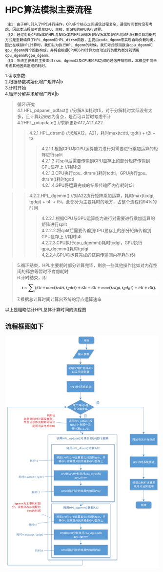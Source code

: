 # HPC算法模拟主要流程
     注1：由于HPL引入了MPI并行操作，CPU多个核心之间通信过程复杂，通信时间暂时没有考虑，因此本流程仅考虑单CPU，单核，单GPU的HPL执行过程。
     注2：通过对比CPU版本的HPL与NV版本的HPL源码发现NV版本实现CPU与GPU计算负载均衡的方式是重新编译了HPL_dgemm和HPL_dtrsm函数，主要由cuda_dgemm来实现自动负载均衡，因此在模拟HPL计算时，我们认为执行HPL_dgemm的时候，我们考虑该函数由cpu_dgemm和gpu_dgemm两个函数构成，并将会根据CPU和GPU计算力自动进行负载均衡分别调用cpu_dgemm和gpu_dgemm。
     注3：系统主要耗时主要由dtrsm、dgemm以及CPU和GPU之间的通信开销构成，本模型中尚未考虑其他因素造成的耗时。
  
1.读取参数 <br>
2.根据参数初始化增广矩阵A|b <br>
3.计时开始 <br>
4.循环分解并求解增广阵A|b	<br>
>循环i开始<br>
>4.1.HPL_pdpanel_pdfact()	//分解A|b耗时t1i，对于分解耗时实际没有太多，且计算起来较为复杂，是否可以暂时考虑不计 <br>
>4.2HPL_pdupdate()			//求解更新A12,A21,A22
>>4.2.1.HPL_dtrsm()			//求解A12，A21，耗时max(tcdti, tgdti) + t2i + t3i
>>>4.2.1.1.根据CPU与GPU运算能力进行对需要进行乘加运算的矩阵进行split<br>
>>>4.2.1.2.将split后需要传输到GPU显存上的部分矩阵传输到GPU显存上	//耗时t2i<br>
>>>4.2.1.3.CPU执行cpu_ dtrsm()耗时tcdti，GPU执行gpu_ dtrsm()耗时tgdti<br>
>>>4.2.1.4.GPU将运算完成的结果传输回内存耗时t3i<br>

>>4.2.2.HPL_dgemm()		//对A22执行矩阵乘加运算，耗时max(tcdgi, tgdgi) + t4i + t5i，此部分为主要耗时的地方，占整个流程约94%的时间
>>>4.2.2.1.根据CPU与GPU运算能力进行对需要进行乘加运算的矩阵进行split<br>
>>>4.2.2.2.将split后需要传输到GPU显存上的部分矩阵传输到GPU显存上	//耗时t4i<br>
>>>4.2.2.3.CPU执行cpu_dgemm()耗时tcdgi，GPU执行gpu_dgemm()耗时tgdgi<br>
>>>4.2.2.4.GPU将运算完成的结果传输回内存耗时t5i<br>

>5.循环结束，HPL主要耗时部分计算完毕，剩余一些其他操作比如对内存空间的释放等暂时不考虑耗时<br>
>6.计时结束，即 ![](https://github.com/luluteam-342/HPC/raw/master/formula.png) <br>
>7.根据总计算时间计算出系统的浮点运算速率<br>

以上是粗略估计HPL总体计算时间的流程图

## 流程框图如下<br>

![](https://github.com/luluteam-342/HPC/raw/master/Hpl.png)
